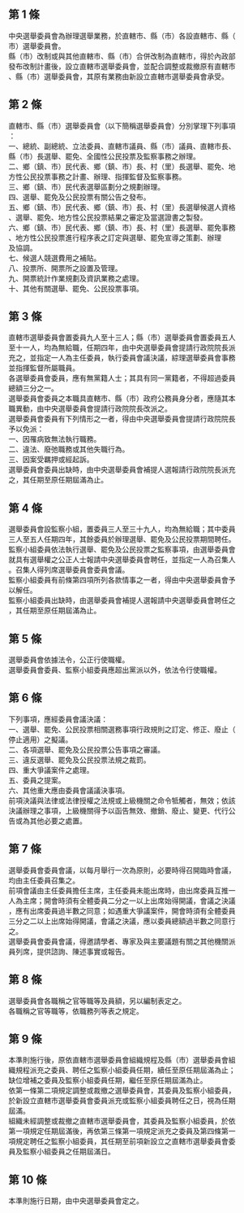 第 1 條
-------
中央選舉委員會為辦理選舉業務，於直轄市、縣（市）各設直轄市、縣（  
市）選舉委員會。  
縣（市）改制或與其他直轄市、縣（市）合併改制為直轄市，得於內政部  
發布改制計畫後，設立直轄市選舉委員會，並配合調整或裁撤原有直轄市  
、縣（市）選舉委員會，其原有業務由新設立直轄市選舉委員會承受。

第 2 條
-------
直轄市、縣（市）選舉委員會（以下簡稱選舉委員會）分別掌理下列事項  
：  
一、總統、副總統、立法委員、直轄市議員、縣（市）議員、直轄市長、  
    縣（市）長選舉、罷免、全國性公民投票及監察事務之辦理。  
二、鄉（鎮、市）民代表、鄉（鎮、市）長、村（里）長選舉、罷免、地  
    方性公民投票事務之計畫、辦理、指揮監督及監察事務。  
三、鄉（鎮、市）民代表選舉區劃分之規劃辦理。  
四、選舉、罷免及公民投票有關公告之發布。  
五、鄉（鎮、市）民代表、鄉（鎮、市）長、村（里）長選舉候選人資格  
    、選舉、罷免、地方性公民投票結果之審定及當選證書之製發。  
六、鄉（鎮、市）民代表、鄉（鎮、市）長、村（里）長選舉、罷免事務  
    、地方性公民投票進行程序表之訂定與選舉、罷免宣導之策劃、辦理  
    及協調。  
七、候選人競選費用之補貼。  
八、投票所、開票所之設置及管理。  
九、開票統計作業規劃及資訊業務之處理。  
十、其他有關選舉、罷免、公民投票事項。

第 3 條
-------
直轄市選舉委員會置委員九人至十三人；縣（市）選舉委員會置委員五人  
至十一人，均為無給職，任期四年，由中央選舉委員會提請行政院院長派  
充之，並指定一人為主任委員，執行委員會議決議，綜理選舉委員會事務  
並指揮監督所屬職員。  
各選舉委員會委員，應有無黨籍人士；其具有同一黨籍者，不得超過委員  
總額三分之一。  
選舉委員會委員之本職具直轄市、縣（市）政府公務員身分者，應隨其本  
職異動，由中央選舉委員會提請行政院院長改派之。  
選舉委員會委員有下列情形之一者，得由中央選舉委員會提請行政院院長  
予以免派：  
一、因罹病致無法執行職務。  
二、違法、廢弛職務或其他失職行為。  
三、因案受羈押或經起訴。  
選舉委員會委員出缺時，由中央選舉委員會補提人選報請行政院院長派充  
之，其任期至原任期屆滿為止。

第 4 條
-------
選舉委員會設監察小組，置委員三人至三十九人，均為無給職；其中委員  
三人至五人任期四年，其餘委員於辦理選舉、罷免及公民投票期間聘任。  
監察小組委員依法執行選舉、罷免及公民投票之監察事項，由選舉委員會  
就具有選舉權之公正人士報請中央選舉委員會聘任，並指定一人為召集人  
。召集人得列席選舉委員會委員會議。  
監察小組委員有前條第四項所列各款情事之一者，得由中央選舉委員會予  
以解任。  
監察小組委員出缺時，由選舉委員會補提人選報請中央選舉委員會聘任之  
，其任期至原任期屆滿為止。

第 5 條
-------
選舉委員會依據法令，公正行使職權。  
選舉委員會委員、監察小組委員應超出黨派以外，依法令行使職權。

第 6 條
-------
下列事項，應經委員會議決議：  
一、選舉、罷免、公民投票相關選務事項行政規則之訂定、修正、廢止（  
    停止適用）之擬議。  
二、各項選舉、罷免及公民投票公告事項之審議。  
三、違反選舉、罷免及公民投票法規之裁罰。  
四、重大爭議案件之處理。  
五、委員之提案。  
六、其他重大應由委員會議議決事項。  
前項決議與法律或法律授權之法規或上級機關之命令牴觸者，無效；依該  
決議辦理之事項，上級機關得予以函告無效、撤銷、廢止、變更、代行公  
告或為其他必要之處置。

第 7 條
-------
選舉委員會委員會議，以每月舉行一次為原則，必要時得召開臨時會議，  
均由主任委員召集之。  
前項會議由主任委員擔任主席，主任委員未能出席時，由出席委員互推一  
人為主席；開會時須有全體委員二分之一以上出席始得開議，會議之決議  
，應有出席委員過半數之同意；如遇重大爭議案件，開會時須有全體委員  
三分之二以上出席始得開議，會議之決議，應以委員總額過半數之同意行  
之。  
選舉委員會委員會議，得邀請學者、專家及與主要議題有關之其他機關派  
員列席，提供諮詢、陳述事實或報告。

第 8 條
-------
選舉委員會各職稱之官等職等及員額，另以編制表定之。  
各職稱之官等職等，依職務列等表之規定。

第 9 條
-------
本準則施行後，原依直轄市選舉委員會組織規程及縣（市）選舉委員會組  
織規程派充之委員、聘任之監察小組委員任期，續任至原任期屆滿為止；  
缺位增補之委員及監察小組委員任期，繼任至原任期屆滿為止。  
依第一條第二項規定調整或裁撤之選舉委員會，其委員及監察小組委員，  
於新設立直轄市選舉委員會委員派充或監察小組委員聘任之日，視為任期  
屆滿。  
組織未經調整或裁撤之直轄市選舉委員會，其委員及監察小組委員，於依  
第一項規定任期屆滿後，再依第三條第一項規定派充之委員及第四條第一  
項規定聘任之監察小組委員，其任期至前項新設立之直轄市選舉委員會委  
員及監察小組委員之任期屆滿日。

第 10 條
--------
本準則施行日期，由中央選舉委員會定之。


